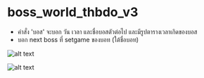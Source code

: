 # boss_world_thbdo_v3

- คำสั่ง 'บอส' จะบอก วัน เวลา และชื่อบอสตัวต่อไป และมีรูปตารางเวลาเกิดของบอส
- บอก next boss ที่ setgame ของบอท (ใต้ชื่อบอท)

![alt text](https://cdn.discordapp.com/attachments/438242858512941057/465582068542210058/unknown.png)

![alt text](https://cdn.discordapp.com/attachments/465576642518188032/465580201452109844/unknown.png)




